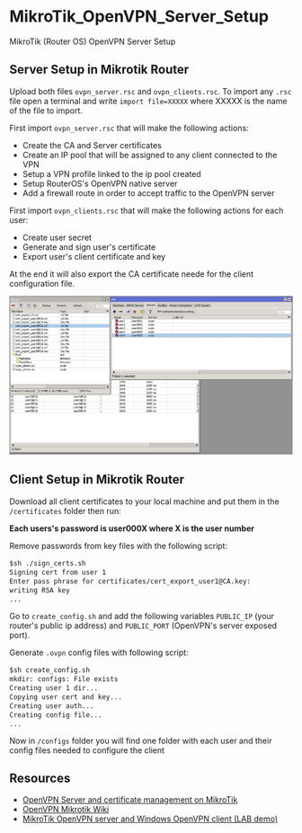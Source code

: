 # MikroTik_OpenVPN_Server_Setup

MikroTik (Router OS) OpenVPN Server Setup

## Server Setup in Mikrotik Router

Upload both files `ovpn_server.rsc` and `ovpn_clients.rsc`. To import any `.rsc` file open a terminal and write `import file=XXXXX` where XXXXX is the name of the file to import.

First import `ovpn_server.rsc` that will make the following actions:

+ Create the CA and Server certificates  
+ Create an IP pool that will be assigned to any client connected to the VPN
+ Setup a VPN profile linked to the ip pool created
+ Setup RouterOS's OpenVPN native server
+ Add a firewall route in order to accept traffic to the OpenVPN server

First import `ovpn_clients.rsc` that will make the following actions for each user:

+ Create user secret  
+ Generate and sign user's certificate
+ Export user's client certificate and key


At the end it will also export the CA certificate neede for the client configuration file.

![clients](./art/clients.png)


## Client Setup in Mikrotik Router

Download all client certificates to your local machine and put them in the `/certificates` folder
then run:

**Each users's password is user000X where X is the user number**

Remove passwords from key files with the following script:
```
$sh ./sign_certs.sh
Signing cert from user 1
Enter pass phrase for certificates/cert_export_user1@CA.key:
writing RSA key
...
```
Go to `create_config.sh` and add the following variables `PUBLIC_IP` (your router's public ip address) and `PUBLIC_PORT` (OpenVPN's server exposed port).

Generate `.ovpn` config files with following script:

```
$sh create_config.sh
mkdir: configs: File exists
Creating user 1 dir...
Copying user cert and key...
Creating user auth...
Creating config file...
...
```

Now in `/configs` folder you will find one folder with each user and their config files needed to configure the client


## Resources
+ [OpenVPN Server and certificate management on MikroTik](https://gist.github.com/SmartFinn/8324a55a2020c56b267b)
+ [OpenVPN Mikrotik Wiki](https://wiki.mikrotik.com/wiki/OpenVPN)
+ [MikroTik OpenVPN server and Windows OpenVPN client (LAB demo)](https://www.youtube.com/watch?v=ucifDsLHj6c)

